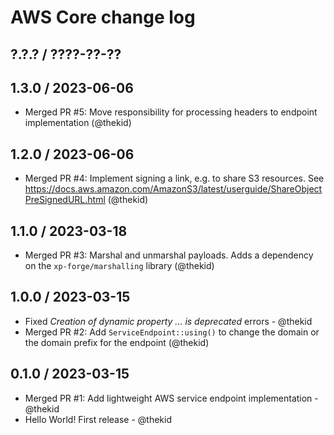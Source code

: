 AWS Core change log
===================

## ?.?.? / ????-??-??

## 1.3.0 / 2023-06-06

* Merged PR #5: Move responsibility for processing headers to endpoint
  implementation
  (@thekid)

## 1.2.0 / 2023-06-06

* Merged PR #4: Implement signing a link, e.g. to share S3 resources. See
  https://docs.aws.amazon.com/AmazonS3/latest/userguide/ShareObjectPreSignedURL.html
  (@thekid)

## 1.1.0 / 2023-03-18

* Merged PR #3: Marshal and unmarshal payloads. Adds a dependency on the
  `xp-forge/marshalling` library
  (@thekid)

## 1.0.0 / 2023-03-15

* Fixed *Creation of dynamic property ... is deprecated* errors - @thekid
* Merged PR #2: Add `ServiceEndpoint::using()` to change the domain or the
  domain prefix for the endpoint
  (@thekid)

## 0.1.0 / 2023-03-15

* Merged PR #1: Add lightweight AWS service endpoint implementation - @thekid
* Hello World! First release - @thekid